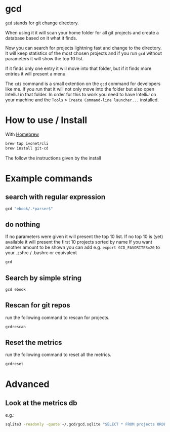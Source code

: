 # gcd

`gcd` stands for git change directory.

When using it it will scan your home folder for all git projects and create a database based on it what it finds.

Now you can search for projects lightning fast and change to the directory.
It will keep statistics of the most chosen projects and if you run `gcd` without parameters it will show the top 10 list.

If it finds only one entry it will move into that folder, but if it finds more entries it will present a menu.

The `cdi` command is a small extention on the `gcd` command for developers like me. If you run that it will not only
move into the folder but also open IntelliJ in that folder. In order for this to work you need to have IntelliJ on your
machine and the `Tools` > `Create Command-line launcher...` installed.

# How to use / Install

With [Homebrew](https://brew.sh)

```bash
brew tap ivonet/cli
brew install git-cd
```

The follow the instructions given by the install


# Example commands

## search with regular expression

```bash
gcd "ebook/.*parser$" 
```

## do nothing

If no parameters were given it will present the top 10 list. 
If no top 10 is (yet) available it will present the first 10 projects sorted by name
If you want another amount to be shown you can add e.g. `export GCD_FAVORITES=20` to your 
.zshrc / .bashrc or equivalent

```bash
gcd
```

## Search by simple string

```bash
gcd ebook
```

## Rescan for git repos

run the following command to rescan for projects.

```bash
gcdrescan
```

## Reset the metrics

run the following command to reset all the metrics.

```bash
gcdreset
```

# Advanced

## Look at the metrics db

e.g.:

```bash
sqlite3 -readonly -quote ~/.gcd/gcd.sqlite "SELECT * FROM projects ORDER BY called DESC, project LIMIT 20"
```

